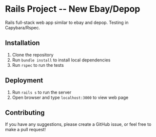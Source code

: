 Rails Project -- New Ebay/Depop
==============

Rails full-stack web app similar to ebay and depop. Testing in Capybara/Rspec.

## Installation

1) Clone the repository
2) Run `bundle install` to install local dependencies
3) Run `rspec` to run the tests

## Deployment

1) Run `rails s` to run the server
2) Open browser and type `localhost:3000` to view web page

## Contributing

If you have any suggestions, please create a GitHub issue, or feel free to make a pull request!
